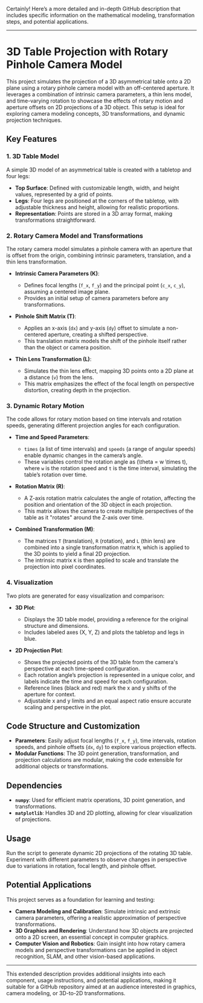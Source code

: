 Certainly! Here’s a more detailed and in-depth GitHub description that includes specific information on the mathematical modeling, transformation steps, and potential applications.

---

# 3D Table Projection with Rotary Pinhole Camera Model

This project simulates the projection of a 3D asymmetrical table onto a 2D plane using a rotary pinhole camera model with an off-centered aperture. It leverages a combination of intrinsic camera parameters, a thin lens model, and time-varying rotation to showcase the effects of rotary motion and aperture offsets on 2D projections of a 3D object. This setup is ideal for exploring camera modeling concepts, 3D transformations, and dynamic projection techniques.

## Key Features

### 1. 3D Table Model
A simple 3D model of an asymmetrical table is created with a tabletop and four legs:
- **Top Surface**: Defined with customizable length, width, and height values, represented by a grid of points.
- **Legs**: Four legs are positioned at the corners of the tabletop, with adjustable thickness and height, allowing for realistic proportions.
- **Representation**: Points are stored in a 3D array format, making transformations straightforward.

### 2. Rotary Camera Model and Transformations
The rotary camera model simulates a pinhole camera with an aperture that is offset from the origin, combining intrinsic parameters, translation, and a thin lens transformation.

- **Intrinsic Camera Parameters (K)**:
  - Defines focal lengths (`f_x`, `f_y`) and the principal point (`c_x`, `c_y`), assuming a centered image plane.
  - Provides an initial setup of camera parameters before any transformations.

- **Pinhole Shift Matrix (T)**:
  - Applies an x-axis (`dx`) and y-axis (`dy`) offset to simulate a non-centered aperture, creating a shifted perspective.
  - This translation matrix models the shift of the pinhole itself rather than the object or camera position.

- **Thin Lens Transformation (L)**:
  - Simulates the thin lens effect, mapping 3D points onto a 2D plane at a distance (`v`) from the lens.
  - This matrix emphasizes the effect of the focal length on perspective distortion, creating depth in the projection.

### 3. Dynamic Rotary Motion
The code allows for rotary motion based on time intervals and rotation speeds, generating different projection angles for each configuration.

- **Time and Speed Parameters**:
  - `times` (a list of time intervals) and `speeds` (a range of angular speeds) enable dynamic changes in the camera’s angle.
  - These variables control the rotation angle as \(\theta = w \times t\), where `w` is the rotation speed and `t` is the time interval, simulating the table’s rotation over time.

- **Rotation Matrix (R)**:
  - A Z-axis rotation matrix calculates the angle of rotation, affecting the position and orientation of the 3D object in each projection.
  - This matrix allows the camera to create multiple perspectives of the table as it "rotates" around the Z-axis over time.

- **Combined Transformation (M)**:
  - The matrices `T` (translation), `R` (rotation), and `L` (thin lens) are combined into a single transformation matrix `M`, which is applied to the 3D points to yield a final 2D projection.
  - The intrinsic matrix `K` is then applied to scale and translate the projection into pixel coordinates.

### 4. Visualization
Two plots are generated for easy visualization and comparison:

- **3D Plot**:
  - Displays the 3D table model, providing a reference for the original structure and dimensions.
  - Includes labeled axes (X, Y, Z) and plots the tabletop and legs in blue.

- **2D Projection Plot**:
  - Shows the projected points of the 3D table from the camera's perspective at each time-speed configuration.
  - Each rotation angle’s projection is represented in a unique color, and labels indicate the time and speed for each configuration.
  - Reference lines (black and red) mark the x and y shifts of the aperture for context.
  - Adjustable x and y limits and an equal aspect ratio ensure accurate scaling and perspective in the plot.

## Code Structure and Customization
- **Parameters**: Easily adjust focal lengths (`f_x`, `f_y`), time intervals, rotation speeds, and pinhole offsets (`dx`, `dy`) to explore various projection effects.
- **Modular Functions**: The 3D point generation, transformation, and projection calculations are modular, making the code extensible for additional objects or transformations.

## Dependencies
- **`numpy`**: Used for efficient matrix operations, 3D point generation, and transformations.
- **`matplotlib`**: Handles 3D and 2D plotting, allowing for clear visualization of projections.

## Usage
Run the script to generate dynamic 2D projections of the rotating 3D table. Experiment with different parameters to observe changes in perspective due to variations in rotation, focal length, and pinhole offset.

## Potential Applications
This project serves as a foundation for learning and testing:
- **Camera Modeling and Calibration**: Simulate intrinsic and extrinsic camera parameters, offering a realistic approximation of perspective transformations.
- **3D Graphics and Rendering**: Understand how 3D objects are projected onto a 2D screen, an essential concept in computer graphics.
- **Computer Vision and Robotics**: Gain insight into how rotary camera models and perspective transformations can be applied in object recognition, SLAM, and other vision-based applications.

--- 

This extended description provides additional insights into each component, usage instructions, and potential applications, making it suitable for a GitHub repository aimed at an audience interested in graphics, camera modeling, or 3D-to-2D transformations.
